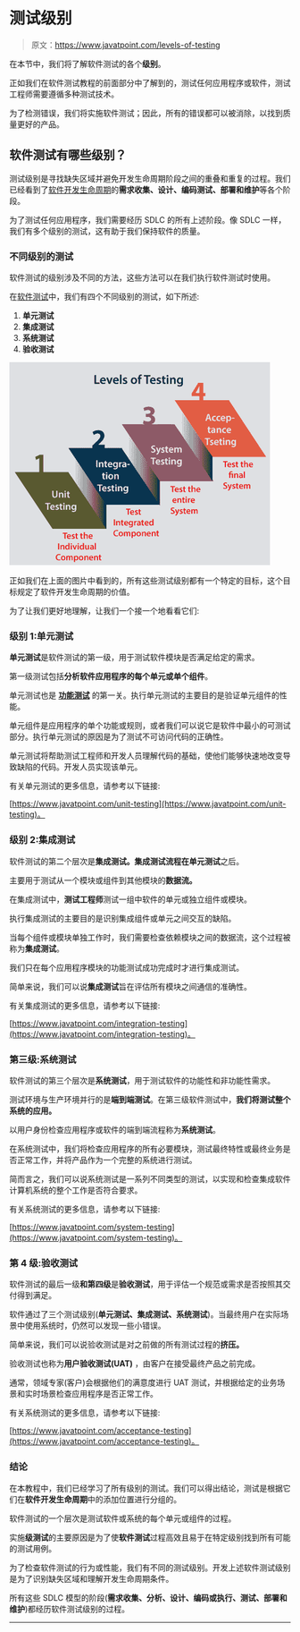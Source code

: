 # 测试级别

> 原文：<https://www.javatpoint.com/levels-of-testing>

在本节中，我们将了解软件测试的各个**级别**。

正如我们在软件测试教程的前面部分中了解到的，测试任何应用程序或软件，测试工程师需要遵循多种测试技术。

为了检测错误，我们将实施软件测试；因此，所有的错误都可以被消除，以找到质量更好的产品。

## 软件测试有哪些级别？

测试级别是寻找缺失区域并避免开发生命周期阶段之间的重叠和重复的过程。我们已经看到了[软件开发生命周期](https://www.javatpoint.com/software-development-life-cycle)的**需求收集、设计、编码测试、部署和维护**等各个阶段。

为了测试任何应用程序，我们需要经历 SDLC 的所有上述阶段。像 SDLC 一样，我们有多个级别的测试，这有助于我们保持软件的质量。

### 不同级别的测试

软件测试的级别涉及不同的方法，这些方法可以在我们执行软件测试时使用。

在[软件测试](https://www.javatpoint.com/software-testing-tutorial)中，我们有四个不同级别的测试，如下所述:

1.  **单元测试**
2.  **集成测试**
3.  **系统测试**
4.  **验收测试**

![Levels of Testing](img/2c7dcb03e296ba5b6d7a35a2298b0a5e.png)

正如我们在上面的图片中看到的，所有这些测试级别都有一个特定的目标，这个目标规定了软件开发生命周期的价值。

为了让我们更好地理解，让我们一个接一个地看看它们:

### 级别 1:单元测试

**单元测试**是软件测试的第一级，用于测试软件模块是否满足给定的需求。

第一级测试包括**分析软件应用程序的每个单元或单个组件**。

单元测试也是 [**功能测试**](https://www.javatpoint.com/functional-testing) 的第一关。执行单元测试的主要目的是验证单元组件的性能。

单元组件是应用程序的单个功能或规则，或者我们可以说它是软件中最小的可测试部分。执行单元测试的原因是为了测试不可访问代码的正确性。

单元测试将帮助测试工程师和开发人员理解代码的基础，使他们能够快速地改变导致缺陷的代码。开发人员实现该单元。

有关单元测试的更多信息，请参考以下链接:

[https://www.javatpoint.com/unit-testing](https://www.javatpoint.com/unit-testing)。

### 级别 2:集成测试

软件测试的第二个层次是**集成测试。**集成测试流程在**单元测试**之后。

主要用于测试从一个模块或组件到其他模块的**数据流。**

在集成测试中，**测试工程师**测试一组中软件的单元或独立组件或模块。

执行集成测试的主要目的是识别集成组件或单元之间交互的缺陷。

当每个组件或模块单独工作时，我们需要检查依赖模块之间的数据流，这个过程被称为**集成测试**。

我们只在每个应用程序模块的功能测试成功完成时才进行集成测试。

简单来说，我们可以说**集成测试**旨在评估所有模块之间通信的准确性。

有关集成测试的更多信息，请参考以下链接:

[https://www.javatpoint.com/integration-testing](https://www.javatpoint.com/integration-testing)。

### 第三级:系统测试

软件测试的第三个层次是**系统测试**，用于测试软件的功能性和非功能性需求。

测试环境与生产环境并行的是**端到端测试**。在第三级软件测试中，**我们将测试整个系统的应用。**

以用户身份检查应用程序或软件的端到端流程称为**系统测试**。

在系统测试中，我们将检查应用程序的所有必要模块，测试最终特性或最终业务是否正常工作，并将产品作为一个完整的系统进行测试。

简而言之，我们可以说系统测试是一系列不同类型的测试，以实现和检查集成软件计算机系统的整个工作是否符合要求。

有关系统测试的更多信息，请参考以下链接:

[https://www.javatpoint.com/system-testing](https://www.javatpoint.com/system-testing)。

### 第 4 级:验收测试

软件测试的最后一级**和第四级**是**验收测试**，用于评估一个规范或需求是否按照其交付得到满足。

软件通过了三个测试级别(**单元测试、集成测试、系统测试**)。当最终用户在实际场景中使用系统时，仍然可以发现一些小错误。

简单来说，我们可以说验收测试是对之前做的所有测试过程的**挤压。**

验收测试也称为**用户验收测试(UAT)** ，由客户在接受最终产品之前完成。

通常，领域专家(客户)会根据他们的满意度进行 UAT 测试，并根据给定的业务场景和实时场景检查应用程序是否正常工作。

有关系统测试的更多信息，请参考以下链接:

[https://www.javatpoint.com/acceptance-testing](https://www.javatpoint.com/acceptance-testing)。

### 结论

在本教程中，我们已经学习了所有级别的测试。我们可以得出结论，测试是根据它们在**软件开发生命周期**中的添加位置进行分组的。

软件测试的一个层次是测试软件或系统的每个单元或组件的过程。

实施**级测试**的主要原因是为了使**软件测试**过程高效且易于在特定级别找到所有可能的测试用例。

为了检查软件测试的行为或性能，我们有不同的测试级别。开发上述软件测试级别是为了识别缺失区域和理解开发生命周期条件。

所有这些 SDLC 模型的阶段(**需求收集、分析、设计、编码或执行、测试、部署和维护**)都经历软件测试级别的过程。

* * *